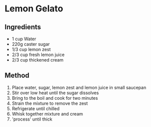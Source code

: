 # Lemon Gelato

## Ingredients

* 1 cup Water
* 220g caster sugar
* 1/3 cup lemon zest
* 2/3 cup fresh lemon juice
* 2/3 cup thickened cream 

## Method

1. Place water, sugar, lemon zest and lemon juice in small saucepan
2. Stir over low heat until the sugar dissolves
3. Bring to the boil and cook for two minutes
4. Strain the mixture to remove the zest
5. Refrigerate until chilled
6. Whisk together mixture and cream
7. 'process' until thick
